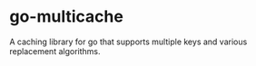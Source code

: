 # go-multicache
A caching library for go that supports multiple keys and various replacement algorithms.
